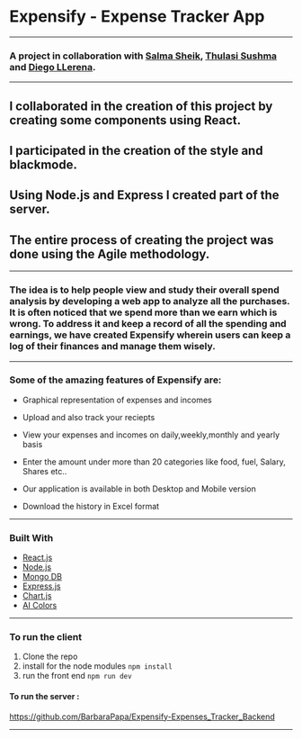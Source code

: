 # Expensify - Expense Tracker App

---

### A project in collaboration with [Salma Sheik](https://github.com/SalmaRepo), [Thulasi Sushma](https://github.com/ThulasiSushma) and [Diego LLerena](https://github.com/LLDieg).
---
## I collaborated in the creation of this project by creating some components using React.
## I participated in the creation of the style and blackmode.
## Using Node.js and Express I created part of the server.
## The entire process of creating the project was done using the Agile methodology.
---
### The idea is to help people view and study their overall spend analysis by developing a web app to analyze all the purchases. It is often noticed that we spend more than we earn which is wrong. To address it and keep a record of all the spending and earnings, we have created Expensify wherein users can keep a log of their finances and manage them wisely.
---


### Some of the amazing features of Expensify are:

- Graphical representation of expenses and incomes

- Upload and also track your reciepts 

- View your expenses and incomes on  daily,weekly,monthly and yearly basis

- Enter the amount under more than 20 categories like food, fuel, Salary, Shares etc..

- Our application is available in both Desktop and Mobile version

- Download the history in Excel format

---

### Built With

* [React.js](https://reactjs.org/)
* [Node.js](https://nodejs.org/en/)
* [Mongo DB](https://www.mongodb.com/)
* [Express.js](https://expressjs.com/)
* [Chart.js](https://www.chartjs.org/)
* [AI Colors](https://aicolors.co/)

---

### To run the client

1. Clone the repo
2. install for the node modules `npm install`
3. run the front end `npm run dev`

#### To run the server :

https://github.com/BarbaraPapa/Expensify-Expenses_Tracker_Backend

---

 
